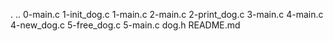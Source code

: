 .
..
0-main.c
1-init_dog.c
1-main.c
2-main.c
2-print_dog.c
3-main.c
4-main.c
4-new_dog.c
5-free_dog.c
5-main.c
dog.h
README.md
